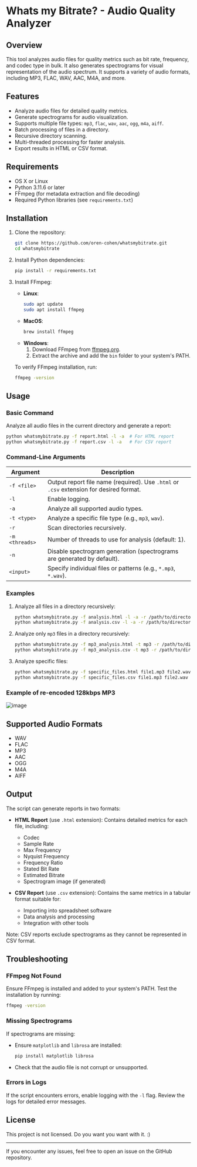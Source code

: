 # Whats my Bitrate? - Audio Quality Analyzer

## Overview
This tool analyzes audio files for quality metrics such as bit rate, frequency, and codec type in bulk. It also generates spectrograms for visual representation of the audio spectrum. It supports a variety of audio formats, including MP3, FLAC, WAV, AAC, M4A, and more.

## Features
- Analyze audio files for detailed quality metrics.
- Generate spectrograms for audio visualization.
- Supports multiple file types: `mp3`, `flac`, `wav`, `aac`, `ogg`, `m4a`, `aiff`.
- Batch processing of files in a directory.
- Recursive directory scanning.
- Multi-threaded processing for faster analysis.
- Export results in HTML or CSV format.

## Requirements
- OS X or Linux
- Python 3.11.6 or later
- FFmpeg (for metadata extraction and file decoding)
- Required Python libraries (see `requirements.txt`)

## Installation

1. Clone the repository:
   ```bash
   git clone https://github.com/oren-cohen/whatsmybitrate.git
   cd whatsmybitrate
   ```

2. Install Python dependencies:
   ```bash
   pip install -r requirements.txt
   ```

3. Install FFmpeg:
   - **Linux**:
     ```bash
     sudo apt update
     sudo apt install ffmpeg
     ```
   - **MacOS**:
     ```bash
     brew install ffmpeg
     ```
   - **Windows**:
     1. Download FFmpeg from [ffmpeg.org](https://ffmpeg.org/download.html).
     2. Extract the archive and add the `bin` folder to your system's PATH.

   To verify FFmpeg installation, run:
   ```bash
   ffmpeg -version
   ```

## Usage
### Basic Command
Analyze all audio files in the current directory and generate a report:
```bash
python whatsmybitrate.py -f report.html -l -a  # For HTML report
python whatsmybitrate.py -f report.csv -l -a   # For CSV report
```

### Command-Line Arguments
| Argument           | Description                                                                             |
| ------------------ | --------------------------------------------------------------------------------------- |
| `-f <file>`        | Output report file name (required). Use `.html` or `.csv` extension for desired format. |
| `-l`               | Enable logging.                                                                         |
| `-a`               | Analyze all supported audio types.                                                      |
| `-t <type>`        | Analyze a specific file type (e.g., `mp3`, `wav`).                                      |
| `-r`               | Scan directories recursively.                                                           |
| `-m <threads>`     | Number of threads to use for analysis (default: 1).                                     |
| `-n`               | Disable spectrogram generation (spectrograms are generated by default).                 |
| `<input>`          | Specify individual files or patterns (e.g., `*.mp3`, `*.wav`).                          |

### Examples
1. Analyze all files in a directory recursively:
   ```bash
   python whatsmybitrate.py -f analysis.html -l -a -r /path/to/directory  # HTML report
   python whatsmybitrate.py -f analysis.csv -l -a -r /path/to/directory   # CSV report
   ```

2. Analyze only `mp3` files in a directory recursively:
   ```bash
   python whatsmybitrate.py -f mp3_analysis.html -t mp3 -r /path/to/directory  # HTML report
   python whatsmybitrate.py -f mp3_analysis.csv -t mp3 -r /path/to/directory   # CSV report
   ```

3. Analyze specific files:
   ```bash
   python whatsmybitrate.py -f specific_files.html file1.mp3 file2.wav  # HTML report
   python whatsmybitrate.py -f specific_files.csv file1.mp3 file2.wav   # CSV report
   ```
### Example of re-encoded 128kbps MP3
![image](https://github.com/user-attachments/assets/1c6e089a-b934-41f3-84fb-e07855121b54)

## Supported Audio Formats
- WAV
- FLAC
- MP3
- AAC
- OGG
- M4A
- AIFF

## Output
The script can generate reports in two formats:

- **HTML Report** (use `.html` extension): Contains detailed metrics for each file, including:
  - Codec
  - Sample Rate
  - Max Frequency
  - Nyquist Frequency
  - Frequency Ratio
  - Stated Bit Rate
  - Estimated Bitrate
  - Spectrogram image (if generated)

- **CSV Report** (use `.csv` extension): Contains the same metrics in a tabular format suitable for:
  - Importing into spreadsheet software
  - Data analysis and processing
  - Integration with other tools
  
Note: CSV reports exclude spectrograms as they cannot be represented in CSV format.

## Troubleshooting
### FFmpeg Not Found
Ensure FFmpeg is installed and added to your system's PATH. Test the installation by running:
```bash
ffmpeg -version
```

### Missing Spectrograms
If spectrograms are missing:
- Ensure `matplotlib` and `librosa` are installed:
  ```bash
  pip install matplotlib librosa
  ```
- Check that the audio file is not corrupt or unsupported.

### Errors in Logs
If the script encounters errors, enable logging with the `-l` flag. Review the logs for detailed error messages.


## License
This project is not licensed. Do you want you want with it. :)

---

If you encounter any issues, feel free to open an issue on the GitHub repository.
